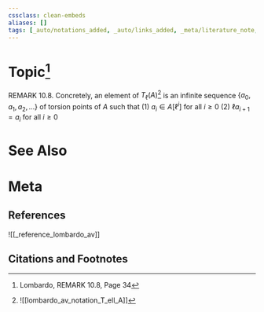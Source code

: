 ```yaml
---
cssclass: clean-embeds
aliases: []
tags: [_auto/notations_added, _auto/links_added, _meta/literature_note, _reference/lombardo_av, _meta/TODO/change_title, _meta/remark]
---
```

# Topic[^1]
REMARK 10.8. Concretely, an element of $T_{\ell}(A)$[^2]                is an infinite sequence $\left\{a_{0}, a_{1}, a_{2}, \ldots\right\}$ of torsion points of $A$ such that
(1) $a_{i} \in A\left[\ell^{i}\right]$ for all $i \geq 0$
(2) $\ell a_{i+1}=a_{i}$ for all $i \geq 0$

# See Also

# Meta
## References
![[_reference_lombardo_av]]

## Citations and Footnotes
[^1]: Lombardo, REMARK 10.8, Page 34
[^2]: ![[lombardo_av_notation_T_ell_A]]